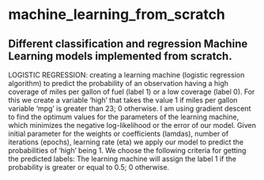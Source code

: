 # machine_learning_from_scratch
Different classification and regression Machine Learning models implemented from scratch. 
-------------------------------------------------------------------------------
LOGISTIC REGRESSION: creating a learning machine (logistic regression algorithm) to predict the probability of an observation having a high coverage of miles per gallon of fuel (label 1) or a low coverage (label 0). For this we create a variable ‘high’ that takes the value 1 if miles per gallon variable ‘mpg’ is greater than 23;  0 otherwise.
 I am using gradient descent to find the optimum values for the parameters of the learning machine, which minimizes the negative log-likelihood or the error of our model. Given initial parameter for the weights or coefficients (lamdas), number of iterations (epochs), learning rate (eta) we apply our model to predict the probabilities of ‘high’ being 1. We choose the following criteria for getting the predicted labels: The learning machine will assign the label 1 if the probability is greater or equal to 0.5; 0 otherwise.
